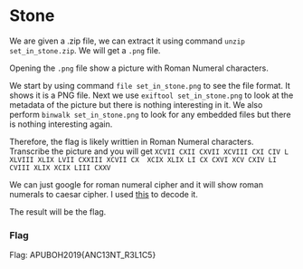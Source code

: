 # Stone

We are given a .zip file, we can extract it using command `unzip set_in_stone.zip`. We will get a `.png` file. 

Opening the `.png` file show a picture with Roman Numeral characters. 

We start by using command `file set_in_stone.png` to see the file format. It shows it is a PNG file. Next we use `exiftool set_in_stone.png` to look at the metadata of the picture but there is nothing interesting in it. We also perform `binwalk set_in_stone.png` to look for any embedded files but there is nothing interesting again.

Therefore, the flag is likely writtien in Roman Numeral characters. Transcribe the picture and you will get `XCVII CXII CXVII XCVIII CXI CIV L  XLVIII XLIX LVII CXXIII XCVII CX  XCIX XLIX LI CX CXVI XCV CXIV LI CVIII XLIX XCIX LIII CXXV`

We can just google for roman numeral cipher and it will show roman numerals to caesar cipher. I used [this](https://v2.cryptii.com/roman-numerals/caesar) to decode it.

The result will be the flag.

### Flag

Flag: APUBOH2019{ANC13NT_R3L1C5}
